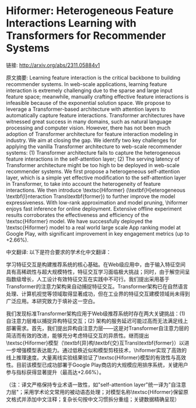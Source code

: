 # Hiformer: Heterogeneous Feature Interactions Learning with Transformers for Recommender Systems

链接: http://arxiv.org/abs/2311.05884v1

原文摘要:
Learning feature interaction is the critical backbone to building recommender
systems. In web-scale applications, learning feature interaction is extremely
challenging due to the sparse and large input feature space; meanwhile,
manually crafting effective feature interactions is infeasible because of the
exponential solution space. We propose to leverage a Transformer-based
architecture with attention layers to automatically capture feature
interactions. Transformer architectures have witnessed great success in many
domains, such as natural language processing and computer vision. However,
there has not been much adoption of Transformer architecture for feature
interaction modeling in industry. We aim at closing the gap. We identify two
key challenges for applying the vanilla Transformer architecture to web-scale
recommender systems: (1) Transformer architecture fails to capture the
heterogeneous feature interactions in the self-attention layer; (2) The serving
latency of Transformer architecture might be too high to be deployed in
web-scale recommender systems. We first propose a heterogeneous self-attention
layer, which is a simple yet effective modification to the self-attention layer
in Transformer, to take into account the heterogeneity of feature interactions.
We then introduce \textsc{Hiformer} (\textbf{H}eterogeneous
\textbf{I}nteraction Trans\textbf{former}) to further improve the model
expressiveness. With low-rank approximation and model pruning, \hiformer enjoys
fast inference for online deployment. Extensive offline experiment results
corroborates the effectiveness and efficiency of the \textsc{Hiformer} model.
We have successfully deployed the \textsc{Hiformer} model to a real world large
scale App ranking model at Google Play, with significant improvement in key
engagement metrics (up to +2.66\%).

中文翻译:
以下是符合要求的学术化中文翻译：

学习特征交互是构建推荐系统的核心基础。在Web级应用中，由于输入特征空间具有高稀疏性与超大规模特性，特征交互学习面临极大挑战；同时，由于解空间呈指数级增长，人工设计有效特征交互在实践中不可行。我们提出采用基于Transformer的注意力架构来自动捕捉特征交互。Transformer架构已在自然语言处理、计算机视觉等领域取得显著成功，但在工业界的特征交互建模领域尚未得到广泛应用。本研究致力于填补这一空白。

我们发现标准Transformer架构应用于Web级推荐系统时存在两大关键挑战：(1) 自注意力层难以捕捉异构特征交互；(2) 架构的服务延迟可能过高而无法满足线上部署需求。首先，我们提出异构自注意力层——这是对Transformer自注意力层的简洁而有效的改进，能够充分考虑特征交互的异质性。继而提出\textsc{Hiformer}模型（\textbf{异}构\textbf{交}互Trans\textbf{former}）以进一步增强模型表达能力。通过低秩近似和模型剪枝技术，\hiformer实现了高效的线上推理速度。大量离线实验结果验证了\textsc{Hiformer}模型的有效性与高效性。目前该模型已成功部署于Google Play商店的大规模应用排序系统，关键用户参与指标获得显著提升（最高达+2.66%）。

（注：译文严格保持专业术语一致性，如"self-attention layer"统一译为"自注意力层"；采用学术论文常用的被动语态处理；对模型名称\textsc{Hiformer}保留原文格式并添加中文注释；复杂长句按中文习惯拆分重组；关键数据精确呈现）

